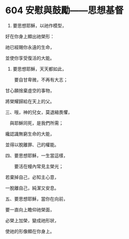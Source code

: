 # 604 安慰與鼓勵——思想基督

1.  要思想耶穌，以祂作模型，

好在你身上顯出祂榮形：

祂已經賜你永遠的生命，

並使你享受復活的大能。

1.  要思想耶穌，天天都如此，

　　要自甘卑微，不再有大志；

甘心願捨棄虛空的事物，

將榮耀歸給在天上的父。

三、哦，神的兒女，莫退縮畏懼，

　與耶穌同死，是我們所需；

纔認識無窮生命的大能，

並得以脫離罪、己的權能。

四、要思想耶穌，一生當這樣，

　　要活在幔內常見主榮光；

若棄掉自己，必知主心意，

一脫離自己，純潔又安息。

五、要思想耶穌，當你在向前，

要一直向上瞻仰祂榮面，

必榮上加榮，變成祂形狀，

使祂的形像顯在你身上。

